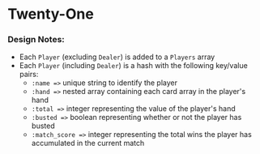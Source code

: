 # Twenty-One

### Design Notes:
* Each `Player` (excluding `Dealer`) is added to a `Players` array
* Each `Player` (including `Dealer`) is a hash with the following key/value pairs:
  * `:name =>` unique string to identify the player
  * `:hand =>` nested array containing each card array in the player's hand
  * `:total =>` integer representing the value of the player's hand
  * `:busted =>` boolean representing whether or not the player has busted
  * `:match_score =>` integer representing the total wins the player has accumulated in the current match
